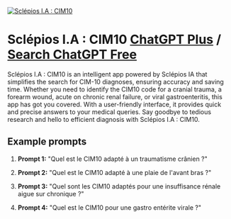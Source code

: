 
[![Sclépios I.A : CIM10](https://files.oaiusercontent.com/file-lWe9MjUEZp0MRFhdcuqe3fad?se=2123-10-16T08%3A45%3A29Z&sp=r&sv=2021-08-06&sr=b&rscc=max-age%3D31536000%2C%20immutable&rscd=attachment%3B%20filename%3Dedf20970-8629-405a-9ef0-7741e4df520a.png&sig=oWj%2BT73f7CM3hm8xXKEzQSChH9PWSDbTNhAaPnvdbgY%3D)](https://chat.openai.com/g/g-t7RWV31tP-sclepios-i-a-cim10)

# Sclépios I.A : CIM10 [ChatGPT Plus](https://chat.openai.com/g/g-t7RWV31tP-sclepios-i-a-cim10) / [Search ChatGPT Free](https://gptcall.net/index.html#/?search=Scl%C3%A9pios%20I.A%20%3A%20CIM10)

Sclépios I.A : CIM10 is an intelligent app powered by Sclépios IA that simplifies the search for CIM-10 diagnoses, ensuring accuracy and saving time. Whether you need to identify the CIM10 code for a cranial trauma, a forearm wound, acute on chronic renal failure, or viral gastroenteritis, this app has got you covered. With a user-friendly interface, it provides quick and precise answers to your medical queries. Say goodbye to tedious research and hello to efficient diagnosis with Sclépios I.A : CIM10.

## Example prompts

1. **Prompt 1:** "Quel est le CIM10 adapté à un traumatisme crânien ?"

2. **Prompt 2:** "Quel est le CIM10 adapté à une plaie de l'avant bras ?"

3. **Prompt 3:** "Quel sont les CIM10 adaptés pour une insuffisance rénale aigue sur chronique ?"

4. **Prompt 4:** "Quel est le CIM10 pour une gastro entérite virale ?"


